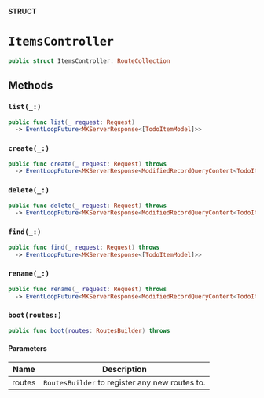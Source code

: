 **STRUCT**

# `ItemsController`

```swift
public struct ItemsController: RouteCollection
```

## Methods
### `list(_:)`

```swift
public func list(_ request: Request)
  -> EventLoopFuture<MKServerResponse<[TodoItemModel]>>
```

### `create(_:)`

```swift
public func create(_ request: Request) throws
  -> EventLoopFuture<MKServerResponse<ModifiedRecordQueryContent<TodoItemModel>>>
```

### `delete(_:)`

```swift
public func delete(_ request: Request) throws
  -> EventLoopFuture<MKServerResponse<ModifiedRecordQueryContent<TodoItemModel>>>
```

### `find(_:)`

```swift
public func find(_ request: Request) throws
  -> EventLoopFuture<MKServerResponse<[TodoItemModel]>>
```

### `rename(_:)`

```swift
public func rename(_ request: Request) throws
  -> EventLoopFuture<MKServerResponse<ModifiedRecordQueryContent<TodoItemModel>>>
```

### `boot(routes:)`

```swift
public func boot(routes: RoutesBuilder) throws
```

#### Parameters

| Name | Description |
| ---- | ----------- |
| routes | `RoutesBuilder` to register any new routes to. |